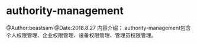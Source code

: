 # authority-management
@Author:beastsam
@Date:2018.8.27
内容介绍：
    authority-management包含个人权限管理、企业权限管理、设备权限管理、管理员权限管理。
